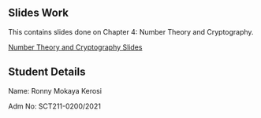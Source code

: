 ## Slides Work

This contains slides done on Chapter 4: Number Theory and Cryptography.

[Number Theory and Cryptography Slides](https://docs.google.com/presentation/d/1tYKJIxI5IdmLYkTVz0Gd-DQvJToDKSHUF9q9h5SQTo8/edit?usp=sharing)

## Student Details
Name: Ronny Mokaya Kerosi

Adm No: SCT211-0200/2021
